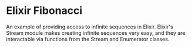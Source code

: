 # Elixir Fibonacci

An example of providing access to infinite sequences in Elixir. Elixir's
Stream module makes creating infinite sequences very easy, and they are
interactable via functions from the Stream and Enumerator classes.
